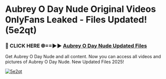 # Aubrey O Day Nude Original Videos 0nlyFans Leaked - Files Updated! (5e2qt)

<h3>🔴 CLICK HERE 🌐==►► <a href="https://tinyurl.com/y5r63du9" rel="nofollow">Aubrey O Day Nude Updated Files</a></h3>

Get Aubrey O Day Nude and all content. Now you can access all videos and pictures of Aubrey O Day Nude. New Updated Files 2025!

[![5e2qt](https://i.imgur.com/UVo9nyh.gif)](https://tinyurl.com/y5r63du9)